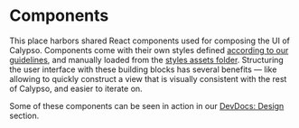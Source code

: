 Components
==========

This place harbors shared React components used for composing the UI of Calypso. Components come with their own styles defined [according to our guidelines](https://github.com/Automattic/wp-calypso/blob/master/docs/coding-guidelines/css.md), and manually loaded from the [styles assets folder](https://github.com/Automattic/wp-calypso/blob/master/assets/stylesheets/_components.scss). Structuring the user interface with these building blocks has several benefits — like allowing to quickly construct a view that is visually consistent with the rest of Calypso, and easier to iterate on.

Some of these components can be seen in action in our [DevDocs: Design](https://wpcalypso.wordpress.com/devdocs/design) section.
